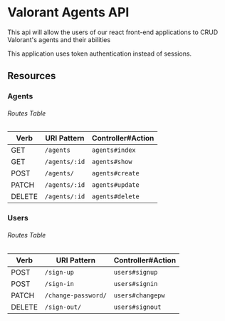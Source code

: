 # Valorant Agents API

This api will allow the users of our react front-end applications to CRUD Valorant's agents and their abilities

This application uses token authentication instead of sessions.

## Resources

### Agents

###### Routes Table

| Verb   | URI Pattern              | Controller#Action   |
|--------|--------------------------|---------------------|
| GET    | `/agents`                | `agents#index`      |
| GET    | `/agents/:id`            | `agents#show`       |
| POST   | `/agents/`               | `agents#create`     |
| PATCH  | `/agents/:id`            | `agents#update`     |
| DELETE | `/agents/:id`            | `agents#delete`     |

### Users

###### Routes Table

| Verb   | URI Pattern            | Controller#Action |
|--------|------------------------|-------------------|
| POST   | `/sign-up`             | `users#signup`    |
| POST   | `/sign-in`             | `users#signin`    |
| PATCH  | `/change-password/`    | `users#changepw`  |
| DELETE | `/sign-out/`           | `users#signout`   |

